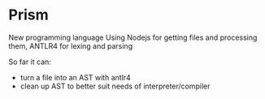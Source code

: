 # Prism
New programming language
Using Nodejs for getting files and processing them, ANTLR4 for lexing and parsing

So far it can:
- turn a file into an AST with antlr4
- clean up AST to better suit needs of interpreter/compiler
